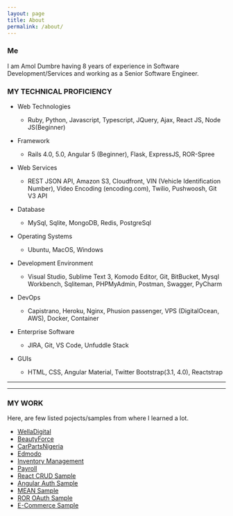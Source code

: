 ```yaml
---
layout: page
title: About
permalink: /about/
---
```

<!-- 
This is the base Jekyll theme. You can find out more info about customizing your Jekyll theme, as well as basic Jekyll usage documentation at [jekyllrb.com](https://jekyllrb.com/)-->
### Me

I am Amol Dumbre having 8 years of experience in Software Development/Services and working as a Senior Software Engineer.

### MY TECHNICAL PROFICIENCY
- Web Technologies 
  - Ruby, Python, Javascript, Typescript, JQuery, Ajax, React JS, Node JS(Beginner)


- Framework 
	- Rails 4.0, 5.0, Angular 5 (Beginner), Flask, ExpressJS, ROR-Spree


- Web Services
	- REST JSON API, Amazon S3, Cloudfront, VIN (Vehicle Identification Number), Video Encoding (encoding.com), Twilio, Pushwoosh, Git V3 API



- Database 
	- MySql, Sqlite, MongoDB, Redis, PostgreSql


- Operating Systems 
	- Ubuntu, MacOS, Windows


- Development Environment
	- Visual Studio, Sublime Text 3, Komodo Editor, Git, BitBucket, Mysql Workbench, Sqliteman, PHPMyAdmin, Postman, Swagger, PyCharm


- DevOps 
	- Capistrano, Heroku, Nginx, Phusion passenger, VPS (DigitalOcean, AWS), Docker, Container


- Enterprise Software
	- JIRA, Git, VS Code, Unfuddle Stack

- GUIs 
	- HTML, CSS, Angular Material, Twitter Bootstrap(3.1, 4.0), Reactstrap

****
----


### MY WORK
Here, are few listed pojects/samples from where I learned a lot.
- [WellaDigital](https://welladigital.com)
- [BeautyForce](https://beautyforce.ca/)
- [CarPartsNigeria](https://carpartsnigeria.com)
- [Edmodo](https://edmodo.com)
- [Inventory Management](https://inventory-management-a.herokuapp.com/)
- [Payroll](https://payroll-a.herokuapp.com)
- [React CRUD Sample](https://react-crud-node.herokuapp.com/)
- [Angular Auth Sample](https://auth-angular5-node.herokuapp.com)
- [MEAN Sample](https://angular5-crud-http-node.herokuapp.com)
- [ROR OAuth Sample](http://kanakatestapp.herokuapp.com/)
- [E-Commerce Sample](http://mystore-a.herokuapp.com/)

